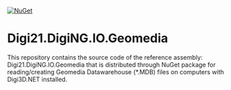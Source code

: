 [![NuGet](https://img.shields.io/nuget/v/Digi21.DigiNG.IO.Geomedia?style=flat)](https://www.nuget.org/packages/Digi21.DigiNG.IO.Geomedia/)

# Digi21.DigiNG.IO.Geomedia

This repository contains the source code of the reference assembly: Digi21.DigiNG.IO.Geomedia that is distributed through NuGet package for reading/creating Geomedia Datawarehouse (*.MDB) files on computers with Digi3D.NET installed.